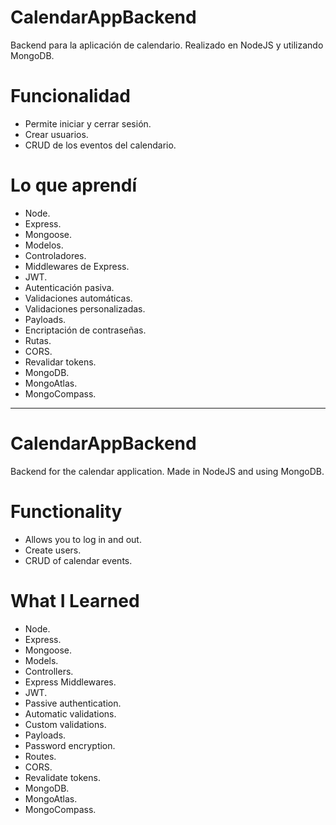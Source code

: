 # CalendarAppBackend
 Backend para la aplicación de calendario.
 Realizado en NodeJS y utilizando MongoDB.

# Funcionalidad
* Permite iniciar y cerrar sesión.
* Crear usuarios.
* CRUD de los eventos del calendario.

 # Lo que aprendí
 * Node.
 * Express.
 * Mongoose.
 * Modelos.
 * Controladores.
 * Middlewares de Express.
 * JWT.
 * Autenticación pasiva.
 * Validaciones automáticas.
 * Validaciones personalizadas.
 * Payloads.
 * Encriptación de contraseñas.
 * Rutas.
 * CORS.
 * Revalidar tokens.
 * MongoDB.
 * MongoAtlas.
 * MongoCompass.


 ------------------------------------------------------------
# CalendarAppBackend
 Backend for the calendar application.
 Made in NodeJS and using MongoDB.

# Functionality
* Allows you to log in and out.
* Create users.
* CRUD of calendar events.

 # What I Learned
 * Node.
 * Express.
 * Mongoose.
 * Models.
 * Controllers.
 * Express Middlewares.
 * JWT.
 * Passive authentication.
 * Automatic validations.
 * Custom validations.
 * Payloads.
 * Password encryption.
 * Routes.
 * CORS.
 * Revalidate tokens.
 * MongoDB.
 * MongoAtlas.
 * MongoCompass.